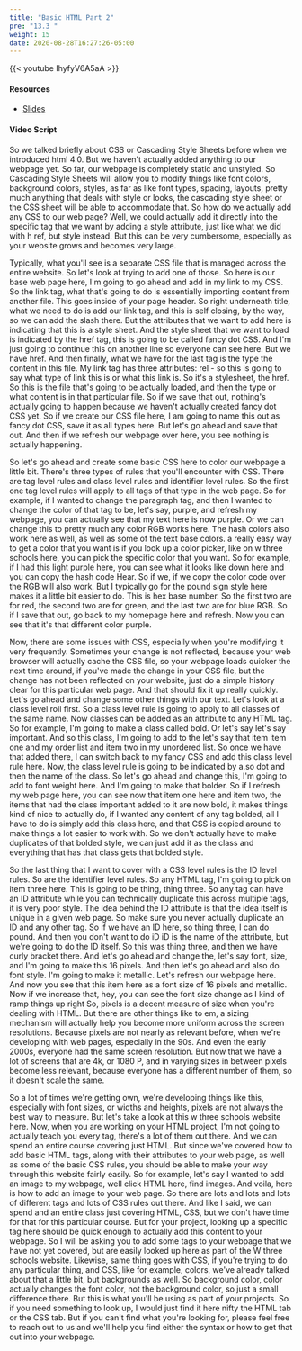 ```yaml
---
title: "Basic HTML Part 2"
pre: "13.3 "
weight: 15
date: 2020-08-28T16:27:26-05:00
---
```


{{< youtube IhyfyV6A5aA >}}


#### Resources
* [Slides](/1-cc110/13-webprog/slides/13-WebProgramming1-cc.pdf)

#### Video Script

So we talked briefly about CSS or Cascading Style Sheets before when we introduced html 4.0. But we haven't actually added anything to our webpage yet. So far, our webpage is completely static and unstyled. So Cascading Style Sheets will allow you to modify things like font colors, background colors, styles, as far as like font types, spacing, layouts, pretty much anything that deals with style or looks, the cascading style sheet or the CSS sheet will be able to accommodate that. So how do we actually add any CSS to our web page? Well, we could actually add it directly into the specific tag that we want by adding a style attribute, just like what we did with h ref, but style instead. But this can be very cumbersome, especially as your website grows and becomes very large. 

Typically, what you'll see is a separate CSS file that is managed across the entire website. So let's look at trying to add one of those. So here is our base web page here, I'm going to go ahead and add in my link to my CSS. So the link tag, what that's going to do is essentially importing content from another file. This goes inside of your page header. So right underneath title, what we need to do is add our link tag, and this is self closing, by the way, so we can add the slash there. But the attributes that we want to add here is indicating that this is a style sheet. And the style sheet that we want to load is indicated by the href tag, this is going to be called fancy dot CSS. And I'm just going to continue this on another line so everyone can see here. But we have href. And then finally, what we have for the last tag is the type the content in this file. My link tag has three attributes: rel - so this is going to say what type of link this is or what this link is. So it's a stylesheet, the href. So this is the file that's going to be actually loaded, and then the type or what content is in that particular file. So if we save that out, nothing's actually going to happen because we haven't actually created fancy dot CSS yet. So if we create our CSS file here, I am going to name this out as fancy dot CSS, save it as all types here. But let's go ahead and save that out. And then if we refresh our webpage over here, you see nothing is actually happening. 

So let's go ahead and create some basic CSS here to color our webpage a little bit. There's three types of rules that you'll encounter with CSS. There are tag level rules and class level rules and identifier level rules. So the first one tag level rules will apply to all tags of that type in the web page. So for example, if I wanted to change the paragraph tag, and then I wanted to change the color of that tag to be, let's say, purple, and refresh my webpage, you can actually see that my text here is now purple. Or we can change this to pretty much any color RGB works here. The hash colors also work here as well, as well as some of the text base colors. a really easy way to get a color that you want is if you look up a color picker, like on w three schools here, you can pick the specific color that you want. So for example, if I had this light purple here, you can see what it looks like down here and you can copy the hash code Hear. So if we, if we copy the color code over the RGB will also work. But I typically go for the pound sign style here makes it a little bit easier to do. This is hex base number. So the first two are for red, the second two are for green, and the last two are for blue RGB. So if I save that out, go back to my homepage here and refresh. Now you can see that it's that different color purple. 

Now, there are some issues with CSS, especially when you're modifying it very frequently. Sometimes your change is not reflected, because your web browser will actually cache the CSS file, so your webpage loads quicker the next time around, if you've made the change in your CSS file, but the change has not been reflected on your website, just do a simple history clear for this particular web page. And that should fix it up really quickly. Let's go ahead and change some other things with our text. Let's look at a class level roll first. So a class level rule is going to apply to all classes of the same name. Now classes can be added as an attribute to any HTML tag. So for example, I'm going to make a class called bold. Or let's say let's say important. And so this class, I'm going to add to the let's say that item item one and my order list and item two in my unordered list. So once we have that added there, I can switch back to my fancy CSS and add this class level rule here. Now, the class level rule is going to be indicated by a.so dot and then the name of the class. So let's go ahead and change this, I'm going to add to font weight here. And I'm going to make that bolder. So if I refresh my web page here, you can see now that item one here and item two, the items that had the class important added to it are now bold, it makes things kind of nice to actually do, if I wanted any content of any tag bolded, all I have to do is simply add this class here, and that CSS is copied around to make things a lot easier to work with. So we don't actually have to make duplicates of that bolded style, we can just add it as the class and everything that has that class gets that bolded style. 

So the last thing that I want to cover with a CSS level rules is the ID level rules. So are the identifier level rules. So any HTML tag, I'm going to pick on item three here. This is going to be thing, thing three. So any tag can have an ID attribute while you can technically duplicate this across multiple tags, it is very poor style. The idea behind the ID attribute is that the idea itself is unique in a given web page. So make sure you never actually duplicate an ID and any other tag. So if we have an ID here, so thing three, I can do pound. And then you don't want to do iD iD is the name of the attribute, but we're going to do the ID itself. So this was thing three, and then we have curly bracket there. And let's go ahead and change the, let's say font, size, and I'm going to make this 16 pixels. And then let's go ahead and also do font style. I'm going to make it metallic. Let's refresh our webpage here. And now you see that this item here as a font size of 16 pixels and metallic. Now if we increase that, hey, you can see the font size change as I kind of ramp things up right So, pixels is a decent measure of size when you're dealing with HTML. But there are other things like to em, a sizing mechanism will actually help you become more uniform across the screen resolutions. Because pixels are not nearly as relevant before, when we're developing with web pages, especially in the 90s. And even the early 2000s, everyone had the same screen resolution. But now that we have a lot of screens that are 4k, or 1080 P, and in varying sizes in between pixels become less relevant, because everyone has a different number of them, so it doesn't scale the same. 

So a lot of times we're getting own, we're developing things like this, especially with font sizes, or widths and heights, pixels are not always the best way to measure. But let's take a look at this w three schools website here. Now, when you are working on your HTML project, I'm not going to actually teach you every tag, there's a lot of them out there. And we can spend an entire course covering just HTML. But since we've covered how to add basic HTML tags, along with their attributes to your web page, as well as some of the basic CSS rules, you should be able to make your way through this website fairly easily. So for example, let's say I wanted to add an image to my webpage, well click HTML here, find images. And voila, here is how to add an image to your web page. So there are lots and lots and lots of different tags and lots of CSS rules out there. And like I said, we can spend and an entire class just covering HTML, CSS, but we don't have time for that for this particular course. But for your project, looking up a specific tag here should be quick enough to actually add this content to your webpage. So I will be asking you to add some tags to your webpage that we have not yet covered, but are easily looked up here as part of the W three schools website. Likewise, same thing goes with CSS, if you're trying to do any particular thing, and CSS, like for example, colors, we've already talked about that a little bit, but backgrounds as well. So background color, color actually changes the font color, not the background color, so just a small difference there. But this is what you'll be using as part of your projects. So if you need something to look up, I would just find it here nifty the HTML tab or the CSS tab. But if you can't find what you're looking for, please feel free to reach out to us and we'll help you find either the syntax or how to get that out into your webpage. 

